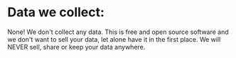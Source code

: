 # Data we collect:
None! We don't collect any data. This is free and open source software and we don't want to sell your data, let alone have it in the first place.
We will NEVER sell, share or keep your data anywhere.
